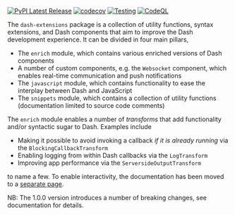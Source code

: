 [![PyPI Latest Release](https://img.shields.io/pypi/v/dash-extensions.svg)](https://pypi.org/project/dash-extensions/)
[![codecov](https://img.shields.io/codecov/c/github/thedirtyfew/dash-extensions?logo=codecov)](https://codecov.io/gh/thedirtyfew/dash-extensions)
[![Testing](https://github.com/thedirtyfew/dash-extensions/actions/workflows/python-test.yml/badge.svg)](https://github.com/thedirtyfew/dash-extensions/actions/workflows/python-test.yml)
[![CodeQL](https://github.com/thedirtyfew/dash-extensions/actions/workflows/codeql-analysis.yml/badge.svg)](https://github.com/thedirtyfew/dash-extensions/actions/workflows/codeql-analysis.yml)

The `dash-extensions` package is a collection of utility functions, syntax extensions, and Dash components that aim to improve the Dash development experience. It can be divided in four main pillars,

* The `enrich` module, which contains various enriched versions of Dash components
* A number of custom components, e.g. the `Websocket` component, which enables real-time communication and push notifications
* The `javascript` module, which contains functionality to ease the interplay between Dash and JavaScript
* The `snippets` module, which contains a collection of utility functions (documentation limited to source code comments)

The `enrich` module enables a number of _transforms_ that add functionality and/or syntactic sugar to Dash. Examples include

* Making it possible to avoid invoking a callback _if it is already running_ via the `BlockingCallbackTransform`
* Enabling logging from within Dash callbacks via the `LogTransform`
* Improving app performance via the `ServersideOutputTransform`

to name a few. To enable interactivity, the documentation has been moved to a [separate page](http://dash-extensions.com).

NB: The 1.0.0 version introduces a number of breaking changes, see documentation for details.
